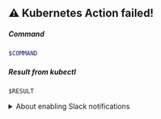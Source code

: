 ## ⚠️ Kubernetes Action failed!

##### Command
```bash
$COMMAND
```

##### Result from kubectl
```log
$RESULT
```

<details>
  <summary>About enabling Slack notifications</summary>

    #####

    > Slack notifications are a little tricky for organizations without shared secrets. For now, sending the following message
    in Slack should do the trick for getting deployment notifications. 👌

  ```shell
   # Run in whichever Slack channel you need notifications in.

   /github subscribe $GITHUB_REPOSITORY deployments
  ```

</details>
